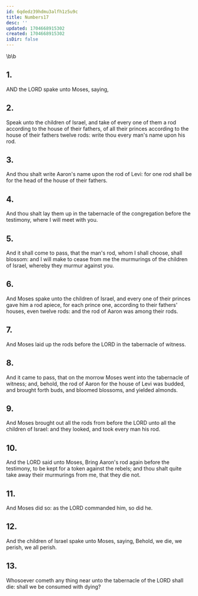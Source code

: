 ```yaml
---
id: 6qdedz39hdmu3alfh1z5u9c
title: Numbers17
desc: ''
updated: 1704668915302
created: 1704668915302
isDir: false
---
```

\b\b
## 1.
AND the LORD spake unto Moses, saying,
## 2.
Speak unto the children of Israel, and take of every one of them a rod according to the house of their fathers, of all their princes according to the house of their fathers twelve rods: write thou every man's name upon his rod.
## 3.
And thou shalt write Aaron's name upon the rod of Levi: for one rod shall be for the head of the house of their fathers.
## 4.
And thou shalt lay them up in the tabernacle of the congregation before the testimony, where I will meet with you.
## 5.
And it shall come to pass, that the man's rod, whom I shall choose, shall blossom: and I will make to cease from me the murmurings of the children of Israel, whereby they murmur against you.
## 6.
And Moses spake unto the children of Israel, and every one of their princes gave him a rod apiece, for each prince one, according to their fathers' houses, even twelve rods: and the rod of Aaron was among their rods.
## 7.
And Moses laid up the rods before the LORD in the tabernacle of witness.
## 8.
And it came to pass, that on the morrow Moses went into the tabernacle of witness; and, behold, the rod of Aaron for the house of Levi was budded, and brought forth buds, and bloomed blossoms, and yielded almonds.
## 9.
And Moses brought out all the rods from before the LORD unto all the children of Israel: and they looked, and took every man his rod.
## 10.
And the LORD said unto Moses, Bring Aaron's rod again before the testimony, to be kept for a token against the rebels; and thou shalt quite take away their murmurings from me, that they die not.
## 11.
And Moses did so: as the LORD commanded him, so did he.
## 12.
And the children of Israel spake unto Moses, saying, Behold, we die, we perish, we all perish.
## 13.
Whosoever cometh any thing near unto the tabernacle of the LORD shall die: shall we be consumed with dying?
